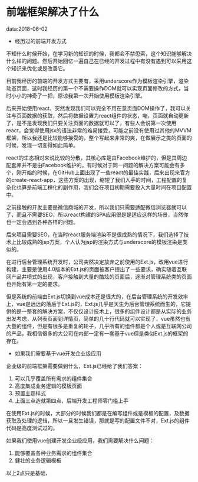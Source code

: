 # 前端框架解决了什么

data:2018-06-02

* 经历过的前端开发方式

不知什么时候开始，在学习新的知识的时候，我都会不禁思索，这个知识能够解决什么样的问题。然后开始回忆一遍自己在已经的开发过程中有没有遇到可以采用这个知识来优化或是改善它。

目前我经历的前端的开发方式主要有，采用underscore作为模板渲染引擎，渲染动态页面，这时我经历的第一个不需要操作DOM就可以实现页面修改的方式，当时小小的神奇了一把，原谅我第一次开始使用模板渲染引擎。

后来开始使用react，突然发现我们可以完全不用在意页面DOM操作了，我可以关注与页面数据的获取，然后将数据设置为react组件的状态，嘣，页面就自动更新了，是不是发现我们只要关注页面的数据就可以了，有些人会说第一次使用react，会觉得使用jsx的语法非常的难易接受，可能之前没有使用过其他的MVVM框架，所以我还是比较能够接受的，整个写起来非常的爽，在做展示之类的页面的时候，发现一切变得如此简单。

react的生态相对来说比较的分散，其核心库是由Facebook维护的，但是其周边配套库并不是由Facebook维护的，有时候对于同一问题的解决方案可能会有多个，刚开始的时候，在GitHub上面出现了一些react的最佳实践，后来出现来官方的create-react-app，这些方案的出现，缩短了我们入手的时间，工程配置的复杂化也算是前端工程化的副作用，我们会在项目初期需要投入大量时间在项目配置中。

之前接触的开发主要是微信商城的开发，所以我们只需要适配微信浏览器就可以了，而且不需要SEO，所以react构建的SPA应用很是是适应这样的场景，当然你也一定会遇到各种各样的问题。

后来项目需要SEO，在当时react服务端渲染不是很成熟的情况下，我们选择了技术上比较成熟的jsp方案，个人认为jsp的渲染方式与underscore的模板渲染是类似的。

在进行后台管理系统开发时，公司突然决定放弃之前使用的Ext.js，改用vue进行构建，主要是使用4.0版本的Ext.js的页面被客户提出了一些要求，确实随着互联网产品井喷式的出现，客户接触到大量的酷炫的页面后，逐渐对管理系统类的页面也开始有第一定的要求。

但是系统的前端由Ext.js切换到vue成本还是很大的，在后台管理系统的开发效率上，vue是远远的落后于Ext.js的，Ext.js几乎是天生为后台管理系统而生的，它提供的是一整套的解决方案，不仅仅设计技术上，很多的组件设计都是从实际的业务出发考虑，从列表页面到详情页，简单的几十行代码就可以实现了，vue虽然也有大量的组件，但是有很多是重复的轮子，几乎所有的组件都是个人或是互联网公司的产品，我相信很多的大公司在内部一定有一套基于vue但是类似Ext.js的框架的存在。

* 如果我们需要基于vue开发企业级应用

企业级的前端框架需要做到什么，Ext.js已经给了我们答案：

1. 可以几乎覆盖所有需求的组件集合
2. 高度集成业务逻辑的模板页面
3. 预置主题样式
4. 上面三点造就第四点，后端开发工程师零门槛上手

在使用Ext.js的时候，大部分的时候我们都是在编写组件或是模板的配置，及数据获取及处理的逻辑，所以一旦发生错误，那就是写的配置文件不对，Ext.js的组件代码是高度测试过的。

如果我们使用vue创建开发企业级应用，我们需要解决什么问题：

1. 能够覆盖各种业务需求的组件集合
2. 健壮的业务逻辑模板

以上2点只是基础，



